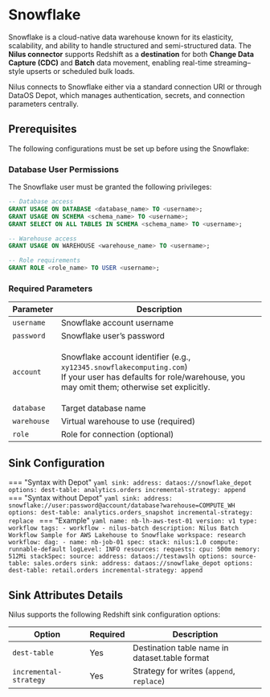 # Snowflake

Snowflake is a cloud-native data warehouse known for its elasticity, scalability, and ability to handle structured and semi-structured data. The **Nilus connector** supports Redshift as a **destination** for both **Change Data Capture (CDC)** and **Batch** data movement, enabling real-time streaming–style upserts or scheduled bulk loads.

Nilus connects to Snowflake either via a standard connection URI or through DataOS Depot, which manages authentication, secrets, and connection parameters centrally.

## Prerequisites

The following configurations must be set up before using the Snowflake:

### **Database User Permissions**

The Snowflake user must be granted the following privileges:

```sql
-- Database access
GRANT USAGE ON DATABASE <database_name> TO <username>;
GRANT USAGE ON SCHEMA <schema_name> TO <username>;
GRANT SELECT ON ALL TABLES IN SCHEMA <schema_name> TO <username>;

-- Warehouse access
GRANT USAGE ON WAREHOUSE <warehouse_name> TO <username>;

-- Role requirements
GRANT ROLE <role_name> TO USER <username>;
```

### **Required Parameters**

| Parameter   | Description                                                                                                                                                                           |
| ----------- | ------------------------------------------------------------------------------------------------------------------------------------------------------------------------------------- |
| `username`  | Snowflake account username                                                                                                                                                            |
| `password`  | Snowflake user’s password                                                                                                                                                             |
| `account`   | <p>Snowflake account identifier (e.g., <code>xy12345.snowflakecomputing.com</code>)<br>If your user has defaults for role/warehouse, you may omit them; otherwise set explicitly.</p> |
| `database`  | Target database name                                                                                                                                                                  |
| `warehouse` | Virtual warehouse to use (required)                                                                                                                                                   |
| `role`      | Role for connection (optional)                                                                                                                                                        |

## Sink Configuration

=== "Syntax with Depot"
    ```yaml
    sink:
      address: dataos://snowflake_depot
      options:
        dest-table: analytics.orders
        incremental-strategy: append
    ```
=== "Syntax without Depot"
    ```yaml
    sink:
      address: snowflake://user:password@account/database?warehouse=COMPUTE_WH
      options:
        dest-table: analytics.orders_snapshot
        incremental-strategy: replace
    ```
=== "Example"
    ```yaml
    name: nb-lh-aws-test-01
    version: v1
    type: workflow
    tags:
        - workflow
        - nilus-batch
    description: Nilus Batch Workflow Sample for AWS Lakehouse to Snowflake
    workspace: research
    workflow:
      dag:
        - name: nb-job-01
          spec:
            stack: nilus:1.0
            compute: runnable-default
            logLevel: INFO
            resources:
              requests:
                cpu: 500m
                memory: 512Mi
            stackSpec:
              source:
                address: dataos://testawslh
                options:
                  source-table: sales.orders
              sink:
                address: dataos://snowflake_depot
                options:
                  dest-table: retail.orders
                  incremental-strategy: append
    ```

## Sink Attributes Details

Nilus supports the following Redshift sink configuration options:

| Option                 | Required | Description                                    |
| ---------------------- | -------- | ---------------------------------------------- |
| `dest-table`           | Yes      | Destination table name in dataset.table format |
| `incremental-strategy` | Yes      | Strategy for writes (`append`, `replace`)      |
